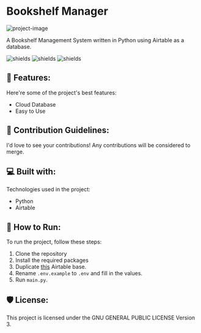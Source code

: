 # Bookshelf Manager

![project-image](https://socialify.git.ci/opott/Bookshelf-Manager/image?description=1&font=Raleway&forks=1&issues=1&language=1&name=1&owner=1&pattern=Circuit%20Board&pulls=1&stargazers=1&theme=Dark)

A Bookshelf Management System written in Python using Airtable as a database.

![shields](https://img.shields.io/github/commit-activity/m/opott/Bookshelf-Manager?style=for-the-badge)
![shields](https://img.shields.io/badge/Python-white?style=for-the-badge&logo=python&logoColor=white&color=grey)
![shields](https://img.shields.io/badge/Airtable-white?style=for-the-badge&logo=airtable&logoColor=white&color=grey)

## 🧐 Features:

Here're some of the project's best features:

* Cloud Database
* Easy to Use

## 🍰 Contribution Guidelines:

I'd love to see your contributions! Any contributions will be considered to merge.

## 💻 Built with:

Technologies used in the project:

* Python
* Airtable

## 🤔 How to Run:
To run the project, follow these steps:
1. Clone the repository
2. Install the required packages
3. Duplicate [this](https://airtable.com/appfFcahNaXmgEv6k/shrPJY4RDrQ7d6sfj) Airtable base.
4. Rename `.env.example` to `.env` and fill in the values.
5. Run `main.py`.

## 🛡️ License:

This project is licensed under the GNU GENERAL PUBLIC LICENSE Version 3.